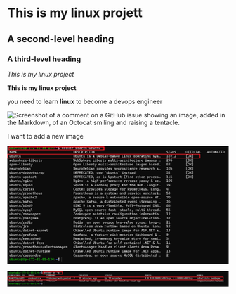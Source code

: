 
# This is my linux projett
## A second-level heading
### A third-level heading

*This is my linux project*

**This is my linux project**

you need to learn **linux** to become a devops engineer

![Screenshot of a comment on a GitHub issue showing an image, added in the Markdown, of an Octocat smiling and raising a tentacle.](https://myoctocat.com/assets/images/base-octocat.svg)



I want to add a new image

![Added new image](image/docker-search.PNG)




![](image/image/dockerfile-container.PNG)

